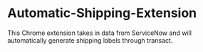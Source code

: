 # Automatic-Shipping-Extension
This Chrome extension takes in data from ServiceNow and will automatically generate shipping labels through transact.
